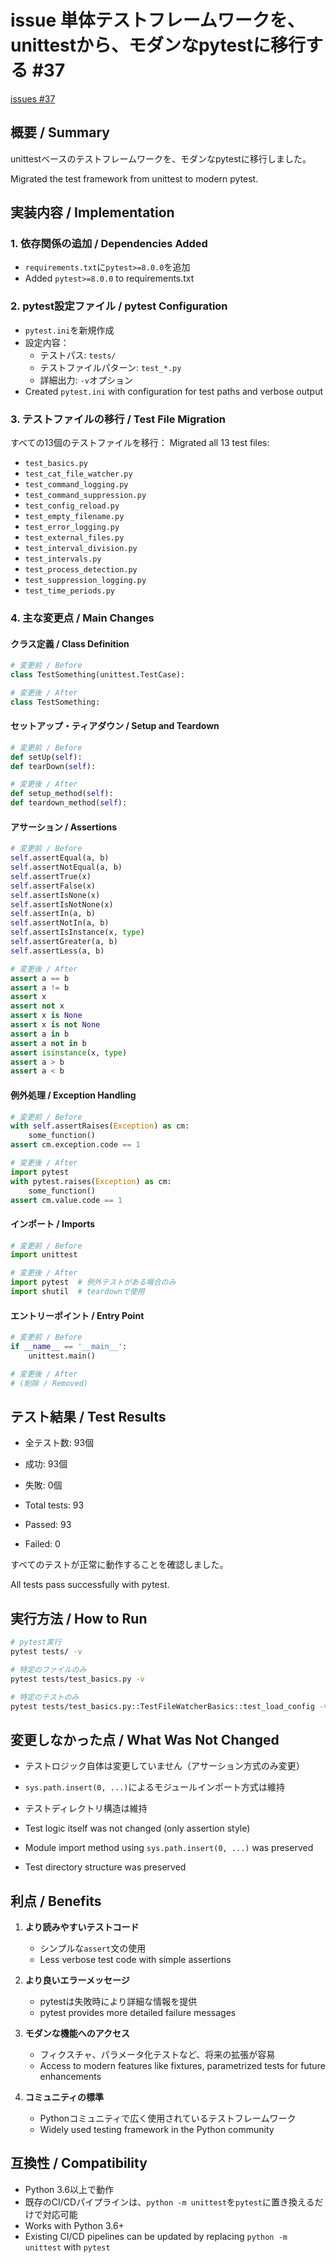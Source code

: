 # issue 単体テストフレームワークを、unittestから、モダンなpytestに移行する #37
[issues #37](https://github.com/cat2151/cat-file-watcher/issues/37)

## 概要 / Summary

unittestベースのテストフレームワークを、モダンなpytestに移行しました。

Migrated the test framework from unittest to modern pytest.

## 実装内容 / Implementation

### 1. **依存関係の追加** / Dependencies Added
- `requirements.txt`に`pytest>=8.0.0`を追加
- Added `pytest>=8.0.0` to requirements.txt

### 2. **pytest設定ファイル** / pytest Configuration
- `pytest.ini`を新規作成
- 設定内容：
  - テストパス: `tests/`
  - テストファイルパターン: `test_*.py`
  - 詳細出力: `-v`オプション
- Created `pytest.ini` with configuration for test paths and verbose output

### 3. **テストファイルの移行** / Test File Migration

すべての13個のテストファイルを移行：
Migrated all 13 test files:

- `test_basics.py`
- `test_cat_file_watcher.py`
- `test_command_logging.py`
- `test_command_suppression.py`
- `test_config_reload.py`
- `test_empty_filename.py`
- `test_error_logging.py`
- `test_external_files.py`
- `test_interval_division.py`
- `test_intervals.py`
- `test_process_detection.py`
- `test_suppression_logging.py`
- `test_time_periods.py`

### 4. **主な変更点** / Main Changes

#### クラス定義 / Class Definition
```python
# 変更前 / Before
class TestSomething(unittest.TestCase):

# 変更後 / After
class TestSomething:
```

#### セットアップ・ティアダウン / Setup and Teardown
```python
# 変更前 / Before
def setUp(self):
def tearDown(self):

# 変更後 / After
def setup_method(self):
def teardown_method(self):
```

#### アサーション / Assertions
```python
# 変更前 / Before
self.assertEqual(a, b)
self.assertNotEqual(a, b)
self.assertTrue(x)
self.assertFalse(x)
self.assertIsNone(x)
self.assertIsNotNone(x)
self.assertIn(a, b)
self.assertNotIn(a, b)
self.assertIsInstance(x, type)
self.assertGreater(a, b)
self.assertLess(a, b)

# 変更後 / After
assert a == b
assert a != b
assert x
assert not x
assert x is None
assert x is not None
assert a in b
assert a not in b
assert isinstance(x, type)
assert a > b
assert a < b
```

#### 例外処理 / Exception Handling
```python
# 変更前 / Before
with self.assertRaises(Exception) as cm:
    some_function()
assert cm.exception.code == 1

# 変更後 / After
import pytest
with pytest.raises(Exception) as cm:
    some_function()
assert cm.value.code == 1
```

#### インポート / Imports
```python
# 変更前 / Before
import unittest

# 変更後 / After
import pytest  # 例外テストがある場合のみ
import shutil  # teardownで使用
```

#### エントリーポイント / Entry Point
```python
# 変更前 / Before
if __name__ == '__main__':
    unittest.main()

# 変更後 / After
# (削除 / Removed)
```

## テスト結果 / Test Results

- 全テスト数: 93個
- 成功: 93個
- 失敗: 0個

- Total tests: 93
- Passed: 93
- Failed: 0

すべてのテストが正常に動作することを確認しました。

All tests pass successfully with pytest.

## 実行方法 / How to Run

```bash
# pytest実行
pytest tests/ -v

# 特定のファイルのみ
pytest tests/test_basics.py -v

# 特定のテストのみ
pytest tests/test_basics.py::TestFileWatcherBasics::test_load_config -v
```

## 変更しなかった点 / What Was Not Changed

- テストロジック自体は変更していません（アサーション方式のみ変更）
- `sys.path.insert(0, ...)`によるモジュールインポート方式は維持
- テストディレクトリ構造は維持

- Test logic itself was not changed (only assertion style)
- Module import method using `sys.path.insert(0, ...)` was preserved
- Test directory structure was preserved

## 利点 / Benefits

1. **より読みやすいテストコード**
   - シンプルな`assert`文の使用
   - Less verbose test code with simple assertions

2. **より良いエラーメッセージ**
   - pytestは失敗時により詳細な情報を提供
   - pytest provides more detailed failure messages

3. **モダンな機能へのアクセス**
   - フィクスチャ、パラメータ化テストなど、将来の拡張が容易
   - Access to modern features like fixtures, parametrized tests for future enhancements

4. **コミュニティの標準**
   - Pythonコミュニティで広く使用されているテストフレームワーク
   - Widely used testing framework in the Python community

## 互換性 / Compatibility

- Python 3.6以上で動作
- 既存のCI/CDパイプラインは、`python -m unittest`を`pytest`に置き換えるだけで対応可能
- Works with Python 3.6+
- Existing CI/CD pipelines can be updated by replacing `python -m unittest` with `pytest`

